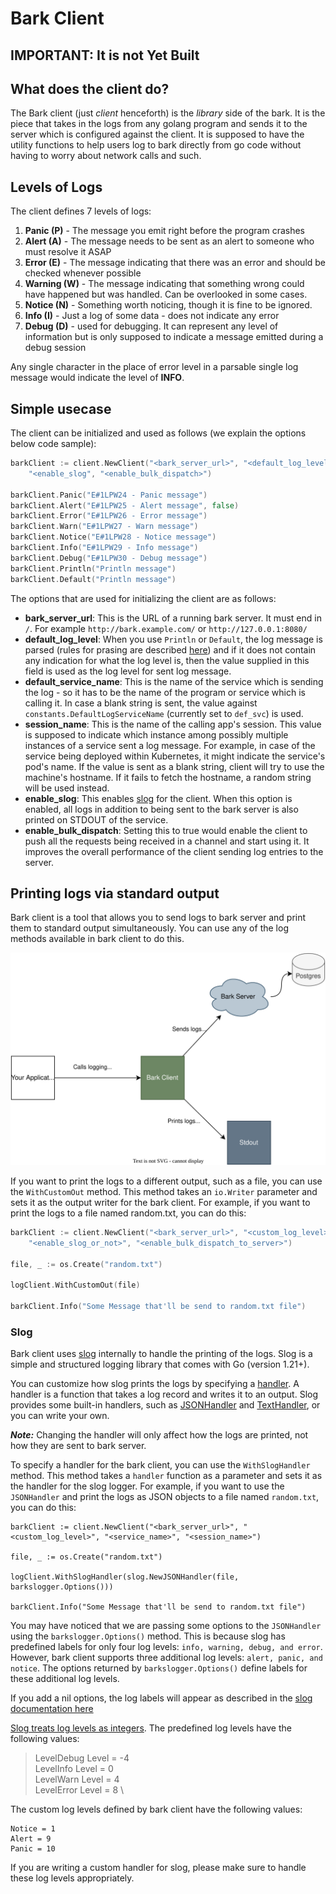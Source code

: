 # Bark Client

## IMPORTANT: It is not Yet Built

## What does the client do? 
The Bark client (just _client_ henceforth) is the _library_ side of the bark. It is the piece that takes in the logs from any golang program and sends it to the server which is configured against the client. It is supposed to have the utility functions to help users log to bark directly from go code without having to worry about network calls and such.

## Levels of Logs
The client defines 7 levels of logs:

1. **Panic (P)** - The message you emit right before the program crashes
2. **Alert (A)** - The message needs to be sent as an alert to someone who must resolve it ASAP
3. **Error (E)** - The message indicating that there was an error and should be checked whenever possible
4. **Warning (W)** - The message indicating that something wrong could have happened but was handled. Can be overlooked in some cases.
5. **Notice (N)** - Something worth noticing, though it is fine to be ignored.
6. **Info (I)** - Just a log of some data - does not indicate any error
7. **Debug (D)** - used for debugging. It can represent any level of information but is only supposed to indicate a message emitted during a debug session

Any single character in the place of error level in a parsable single log message would indicate the level of **INFO**.

## Simple usecase
The client can be initialized and used as follows (we explain the options below code sample): 

```go
barkClient := client.NewClient("<bark_server_url>", "<default_log_level>", "<default_service_name>", "<session_name>", 
    "<enable_slog", "<enable_bulk_dispatch>")

barkClient.Panic("E#1LPW24 - Panic message")
barkClient.Alert("E#1LPW25 - Alert message", false)
barkClient.Error("E#1LPW26 - Error message")
barkClient.Warn("E#1LPW27 - Warn message")
barkClient.Notice("E#1LPW28 - Notice message")
barkClient.Info("E#1LPW29 - Info message")
barkClient.Debug("E#1LPW30 - Debug message")
barkClient.Println("Println message")
barkClient.Default("Println message")
```

The options that are used for initializing the client are as follows:

- **bark_server_url**: This is the URL of a running bark server. It must end in `/`. For example `http://bark.example.com/` or `http://127.0.0.1:8080/`
- **default_log_level**: When you use `Println` or `Default`, the log message is parsed (rules for prasing are described [here](https://techrail.in/projects/bark/log-string-parsing-in-bark)) and if it does not contain any indication for what the log level is, then the value supplied in this field is used as the log level for sent log message.
- **default_service_name**: This is the name of the service which is sending the log - so it has to be the name of the program or service which is calling it. In case a blank string is sent, the value against `constants.DefaultLogServiceName` (currently set to `def_svc`) is used.
- **session_name**: This is the name of the calling app's session. This value is supposed to indicate which instance among possibly multiple instances of a service sent a log message. For example, in case of the service being deployed within Kubernetes, it might indicate the service's pod's name. If the value is sent as a blank string, client will try to use the machine's hostname. If it fails to fetch the hostname, a random string will be used instead. 
- **enable_slog**: This enables [slog](https://go.dev/blog/slog) for the client. When this option is enabled, all logs in addition to being sent to the bark server is also printed on STDOUT of the service.
- **enable_bulk_dispatch**: Setting this to true would enable the client to push all the requests being received in a channel and start using it. It improves the overall performance of the client sending log entries to the server.

## Printing logs via standard output

Bark client is a tool that allows you to send logs to bark server and print them to standard output simultaneously. You can use any of the log methods available in bark client to do this.

![barkslogger.svg](../_nocode/images/barkslogger.svg)

If you want to print the logs to a different output, such as a file, you can use the `WithCustomOut` method. This method takes an `io.Writer` parameter and sets it as the output writer for the bark client. For example, if you want to print the logs to a file named random.txt, you can do this:

```go
barkClient := client.NewClient("<bark_server_url>", "<custom_log_level>", "<service_name>", "<session_name>", 
    "<enable_slog_or_not>", "<enable_bulk_dispatch_to_server>")

file, _ := os.Create("random.txt")

logClient.WithCustomOut(file)

barkClient.Info("Some Message that'll be send to random.txt file")
```

### Slog

Bark client uses [slog](https://go.dev/blog/slog) internally to handle the printing of the logs. Slog is a simple and structured logging library that comes with Go (version 1.21+).

You can customize how slog prints the logs by specifying a [handler](https://pkg.go.dev/log/slog#Handler). A handler is a function that takes a log record and writes it to an output. Slog provides some built-in handlers, such as [JSONHandler](https://pkg.go.dev/log/slog#JSONHandler) and [TextHandler](https://pkg.go.dev/log/slog#TextHandler), or you can write your own.

**_Note:_** Changing the handler will only affect how the logs are printed, not how they are sent to bark server.

To specify a handler for the bark client, you can use the `WithSlogHandler` method. This method takes a `handler` function as a parameter and sets it as the handler for the slog logger. For example, if you want to use the `JSONHandler` and print the logs as JSON objects to a file named `random.txt`, you can do this:
```
barkClient := client.NewClient("<bark_server_url>", "<custom_log_level>", "<service_name>", "<session_name>")

file, _ := os.Create("random.txt")

logClient.WithSlogHandler(slog.NewJSONHandler(file, barkslogger.Options()))

barkClient.Info("Some Message that'll be send to random.txt file")
```
You may have noticed that we are passing some options to the `JSONHandler` using the `barkslogger.Options()` method. This is because slog has predefined labels for only four log levels: `info, warning, debug, and error`. However, bark client supports three additional log levels: `alert, panic, and notice`. The options returned by `barkslogger.Options()` define labels for these additional log levels.

If you add a nil options, the log labels will appear as described in the [slog documentation here](https://pkg.go.dev/log/slog#Level.String)

[Slog treats log levels as integers](https://pkg.go.dev/log/slog#Level). The predefined log levels have the following values:

> LevelDebug Level = -4 \
> LevelInfo  Level = 0 \
> LevelWarn  Level = 4 \
> LevelError Level = 8 \

The custom log levels defined by bark client have the following values:

```
Notice = 1
Alert = 9
Panic = 10
```
If you are writing a custom handler for slog, please make sure to handle these log levels appropriately.